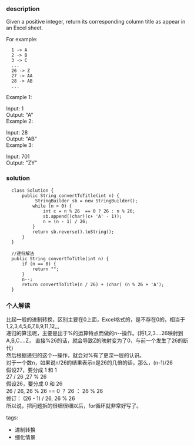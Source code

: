 ### description    
  Given a positive integer, return its corresponding column title as appear in an Excel sheet.  
    
  For example:  
    
      1 -> A  
      2 -> B  
      3 -> C  
      ...  
      26 -> Z  
      27 -> AA  
      28 -> AB   
      ...  
  Example 1:  
    
  Input: 1  
  Output: "A"  
  Example 2:  
    
  Input: 28  
  Output: "AB"  
  Example 3:  
    
  Input: 701  
  Output: "ZY"  
### solution    
```    
  class Solution {  
      public String convertToTitle(int n) {  
           StringBuilder sb = new StringBuilder();  
          while (n > 0) {  
              int c = n % 26  == 0 ? 26 : n % 26;  
              sb.append((char)(c+ 'A' - 1));  
              n = (n - 1) / 26;  
          }  
          return sb.reverse().toString();  
      }  
  }  
    
  //递归解法  
  public String convertToTitle(int n) {  
      if (n == 0) {  
          return "";  
      }  
      n--;  
      return convertToTitle(n / 26) + (char) (n % 26 + 'A');  
  }  
```    
    
### 个人解读    
  比起一般的进制转换，区别主要在0上面，Excel格式的，是不存在0的，相当于1,2,3,4,5,6,7,8,9,11,12,,,  
  递归的算法呢，主要是出于%的运算特点而做的n--操作。(将1,2,3....26映射到A,B,C....Z， 直接%26的话，就会导致Z的映射变为了0，与前一个发生了26的断代)  
  然后根据递归的这个--操作，就会对%有了更深一层的认识。  
  对于一个数n，如果说n/26的结果表示n是26的几倍的话，那么，(n-1)/26  
  假设27，要分成 1 和 1  
   27 / 26 ,27 % 26  
  假设26，要分成 0 和 26  
  26 / 26, 26 % 26 == 0 ？ 26 ： 26 % 26  
  修订： (26 - 1) / 26, 26 % 26  
  所以说，把问题拆的很细很细以后，for循环就非常好写了。  
    
tags:    
  -   进制转换  
  -   细化情景  
